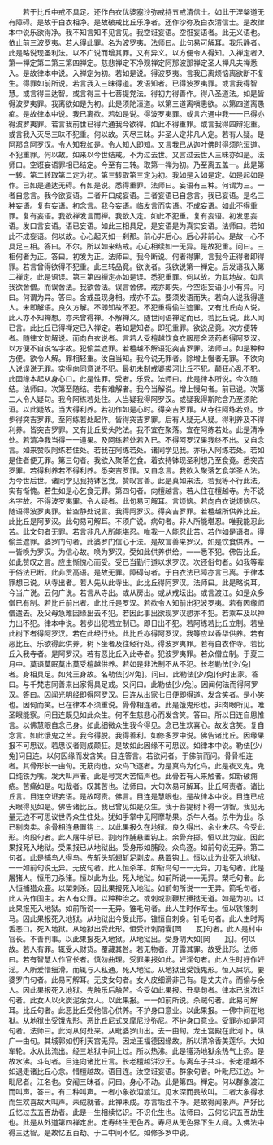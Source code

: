 <!-- { "loadSidebar": true } -->
　　若于比丘中戒不具足。还作白衣优婆塞沙弥戒持五戒清信士。如此于涅槃道无有障碍。是故于白衣相净。是故破戒比丘乐净者。还作沙弥及白衣清信士。是故律本中说乐欲得净。我不知言知不见言见。我空诳妄语。空诳妄语者。此无义语也。依止前三波罗夷。若人得此罪。名为波罗夷。法师曰。此句易可解耳。我乐静者。此是略说现圣利法。以不广说而增其罪。又有异义。以方便令人得知。入禅定者入第一禅定第二第三第四禅定。慈悲禅定不净观禅定阿那波那禅定圣人禅凡夫禅悉入。是故律本中说。入禅定为初。若如是说。得波罗夷。言我已离烦恼离欲断不复生。得罪如前所说。若言我入三昧得道。发语知者。已得波罗夷罪。或言我得智慧。或言得三达智。或言得三十七菩提党法。得初力得善作。得八圣道法。如是皆得波罗夷罪。我离欲如是为初。此是须陀洹道。以第三道离嗔恚欲。以第四道离愚痴。是故律本中说。我已离欲。若如是说。得波罗夷罪。或言六通中我一一已得亦得波罗夷罪。若言我前世已得六通我今欲得。如此不得重罪。或言我得四辩犯重。或言我入灭尽三昧不犯重。何以故。灭尽三昧。非圣人定非凡人定。若有人疑。是阿那含阿罗汉。令人知我如是。令人知人即知。又言我已从迦叶佛时得须陀洹道。不犯重罪。何以故。如来以今世结戒。不为过去世。又言过去世入三昧亦如是。法师曰。空诳妄语罪相已结定。今至有三转。取第一禅为初。乃至离五盖一。此是第一转。第二转取第二定为初。第三转取第三定为初。我如是入如是定。如是起如是作。已如是通达无碍。有如是说。悉得重罪。法师曰。妄语有三种。何谓为三。一者自念言。我今欲妄语。二者开口成妄语。三者妄语已自念言。我已妄语。是名三种妄语。复有妄语。初念言。我今妄语。临发言而实语。不成妄语。如此不得重罪。复有妄语。我欲禅发言而禅。我欲入定。如此不犯重。复有妄语。初发思妄语。发口言妄语。语已妄语。如此三相具足。是妄语是为真实妄语。法师曰。若如此不成妄语。何以故。心心起灭如一刹那。前心非后心。后心非前心。是故一心不具足三相。答曰。不尔。所以如来结戒。心心相续如一无异。是故犯重。问曰。三相何者为正。答曰。初发为正。法师曰。我今断说。何者得罪。言我今正得者即得罪。若言曾得欲得不犯重。此三转品竟。欲说者。我欲说第一禅定。后发语我入第二禅定。此是语误。第三第四禅定亦如是误。悉犯重罪。何以故。为其地故。如言我欲舍僧。而误舍法。我欲舍法。误言舍佛。戒亦即失。今空诳妄语小小有异。问曰。何谓为异。答曰。舍戒虽现身相。戒亦不去。要须发语而失。若向人说我得道人。未即解语。良久方解。不即知故不犯。不犯重得偷兰遮罪。又有比丘向人说。此人亦不知禅想。亦未曾得禅。不解禅义。随世间语禅定而已。若比丘说。此人闻已言。此比丘已得禅定已入禅定。若如是知者。即犯重罪。欲说品竟。次方便转者。随律文句解说。而向白衣说者。言若人受檀越饮食衣服房舍汤药者得阿罗汉。以方便不自说名字故。犯偷兰遮罪。若檀越不解语犯突吉罗罪。法师曰。如是种种方便。欲令人解。罪相轻重。汝自当知。我今说无罪者。除增上慢者无罪。不欲向人说误说无罪。实得向同意说不犯。最初未制戒婆裘河比丘不犯。颠狂心乱不犯。此因缘本起从身心口。此是性罪。受者。乐受。法师曰。此是律本所说。今次随结。法师曰。次第至随结。若有难解者。我今当解说。增上慢句者。前已说。次第二人令人疑句。我今阿练若处住。人当疑我得阿罗汉。或疑我得斯陀含乃至须陀洹。以此疑故。当大得利养。若初作如是心时。得突吉罗罪。从寺往阿练若处。步步得突吉罗罪。至阿练若处起作。皆得突吉罗罪。后有人疑无人疑。得利养及不得利养。皆突吉罗罪。又有比丘受头陀法。我不宜在聚落。宜在阿练若处。此是清净处。若清净我当得一一道果。及阿练若处若入已。不得阿罗汉果我终不出。又自念言。如来赞叹阿练若住处。若我在阿练若处。诸同学见我。亦乐入阿练若处。若如是住者便无罪。第三句者。我欲入聚落乞食。着衣持钵现圣利想乃至食竟。悉突吉罗罪。若得利养若不得利养。悉突吉罗罪。又自念言。我欲入聚落乞食学圣人法。为今世后世。诸同学见我持钵乞食。赞叹言善。此是真如来法。若我等不行此法。实有惭愧。若生如是心乞食无罪。第四句者。向檀越言。若人住在檀越寺。为不说名字故。不得波罗夷罪。令人疑者。此句易可解耳。言烦恼。若向白衣说烦恼尽。随语得波罗夷罪。若空静处说言。我得阿罗汉。得突吉罗罪。若檀越所供养比丘。此比丘是阿罗汉。此句易可解耳。不须广说。病句者。非人所能堪忍。唯我能忍此苦。此文句者无罪。若言非凡人所能堪忍。唯我一人能忍此苦。若作如是语者。得偷兰遮罪。婆罗门句者。此婆罗门信心于法。是故言善来罗汉。如是饮食供养。一一皆唤为罗汉。为信心故。唤为罗汉。受如此供养供给。一一悉不犯。佛告比丘。如此赞叹之言。应生惭愧心而受。受已当勤行道以求罗汉。次还俗句者。如我等辈于俗法已断。此非贡高语。是故无罪。障碍句者。于白衣法已障亦言已离。于律本罪想已说。从寺出者。若人先从此寺出。此比丘得阿罗汉。法师曰。此是略说耳。今当广说。云何广说。若言从寺出。或从房出。或从戒坛出。或言渡江。如是众多僧已有制。若比丘前出者。此比丘是罗汉。若欲令人知前出犯波罗夷。若有因缘师僧遣去。及父母急难因缘出去不犯。若因此事出欲现罗汉想亦不犯。若乘车及以神力出不犯。律本中说。若步出犯若立制已。即日出不犯。若阿练若比丘立制。若坐此树下者得阿罗汉。若在此经行处。此比丘亦得阿罗汉。我等应以香华供养。若有恶比丘。乐欲得此供养。树下坐者及往经行处。得波罗夷罪。若有白衣作寺。若比丘入我寺者。是阿罗汉。若有恶比丘入此寺者。犯波罗夷罪。若众僧立制。于夏三月中。莫语莫眠莫出莫受檀越供养。若如是非法制不从不犯。长老勒佉[少/兔]者。身相具足。如梵王身故。名勒佉[少/兔]。问曰。此勒佉[少/兔]何时出家。答曰。与千梵志同善来出家得具足戒。又问曰。此勒佉[少/兔]。因闻何法而得阿罗汉。答曰。因闻光明经即得阿罗汉。目连从出家七日便即得道。发含笑者。是小笑也。因何而笑。已在律本不须重说。骨骨相连者。此是饿鬼形也。非肉眼所见。唯圣眼能察。问目连既见如此众生。何不生慈悲心而发含笑。答曰。所以目连自思惟言。以佛慧眼自念己身。如此细微众生我今得见。念已生欢喜心。故发含笑。复自念言。如此饿鬼之苦。我今得脱。我得善利。如修多罗中说。佛告诸比丘。因缘果报不可思议。若思议者则成颠狂。是故如此因缘不可思议。如律本中说。勒佉[少/兔]问目连。以何因缘而发含笑。目连答言。若欲问者。于佛前而问。骨骨相连者。其骨形长一由旬。无筋肉也。众鸟飞逐者。为是真鸟为化鸟。此是夜叉鬼。鬼口纯铁为嘴。发大叫声者。此是号哭大苦恼声也。此骨若有人来触者。如新破痈疮。苦痛如是。咄哉者。叹其苦也。法师曰。大句次易可解耳。比丘呵责者。诸比丘言。目连空诳妄语。是故呵责。佛言。目连是慧眼也。是故律本中说。目连已成天眼得见如是。佛告诸比丘。我已曾见如是众生。我于菩提树下得一切智。我见无量无边不可思议世界众生住处。犹如手掌中见阿摩勒果。杀牛人者。杀牛为业。杀已剔肉卖。余骨相连悬置钩上。以此果报久在地狱。良久得出。余业未尽。今受此形。肉段句者。此人屠牛杀已。割肉作脯悬置钩上。余骨弃掷。恒以此为业。因此果报死入地狱。受果报已从地狱出。受身形如脯段。众鸟逐。如前句说无异。第二句者。此是捕鸟人得鸟。先斩头斩翅斩足剥皮。悬置钩上。恒以此为业死入地狱。一一如前句说无异。无皮句者。此人恒杀羊。如斩鸟句一一无异。刀毛句者。此是屠猪人。恒用刀杀猪。恒以此为业。死入地狱。如前所说一一无异。槊毛句者。此人恒捕猎众鹿。以槊刺杀。因此果报死入地狱。如前句所说一一无异。箭毛句者。此人先作国主。若人有众罪。以种种治之。或刺或割鞭杖捶挞无道。如是为初。以此果报死入地狱。如前所说一一无异。锥毛句者。此人生时作军士。恒以铁锥刺马。因此果报死入地狱。从地狱出今受此形。锥恒自刺身。针毛句者。此人生时两舌恶口。死入地狱。从地狱出受此形。恒受针刺阴囊[岡　　瓦]句者。此人是村中官长。不善判事。以此果报死入地狱。从地狱出。受身阴大如[岡　　瓦]。何以故。若人有罪。辄受人财货。覆藏其咎。若无物者。开露其罪。故受此形。法师曰。若有智慧人作官长者。慎勿曲理。受罪果报如此。奸淫句者。此人生时好作奸淫。人所爱惜细滑。而辄与人私通。死入地狱。从地狱出受饿鬼形。恒入屎坑。要婆罗门句者。此易可解耳。无皮女句者。女人皮细滑非己有。是丈夫许。而偷与余人。因此果报死入地狱。先触乐后触苦。今受如此果报。丑臭句者。律本已说浓烂句者。此女人以火炭泥余女人。以此果报。一一如前所说。杀贼句者。此易可解耳。比丘句者。此恶比丘受他信心供养。不护身口意业。以此果报。一佛中间在地狱。从地狱出受饿鬼形。恶比丘尼式叉摩尼沙弥尼。不护身口意业。受罪亦如是河句者。法师曰。此河从何处来。从毗婆罗山出。去一由旬。龙王宫殿在此河下。纵广一由旬。其城郭如忉利天宫无异。因龙王福德因缘故。所以清冷香美莲华。大如车轮。水从此流出。经三地狱中间上过。所以热沸。此是镬汤地狱余热气上烝。是故水沸。斗句者。目连向诸比丘言。长老檀越洴沙王。与离车子共斗。长老檀越不如退走诸比丘心念。惜檀越故。语目连。汝空诳妄语。群象句者。叶毗尼江边。叶毗尼者。江名也。安阇三昧者。问曰。身心不动。此是第四。禅定。何以群象渡江而叫声。答曰。有二种叫声。一者小象欲泅渡江。见水深而畏故叫。二者大象得水而生欢喜故大叫声。未成就者。此禅未成。亦言垢浊不净。是故得闻象声。严好比丘忆过去五百劫者。此是一生相续忆识。不识化生也。法师曰。云何忆识五百劫生也。此是从外道第四禅定出。定寿终生无色界。寿尽从无色界下生人间。入佛法中得三达智。是故忆五百劫。于二中间不忆。如修多罗中说。
